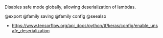 Disables safe mode globally, allowing deserialization of lambdas.

@export
@family saving
@family config
@seealso
+ <https://www.tensorflow.org/api_docs/python/tf/keras/config/enable_unsafe_deserialization>
